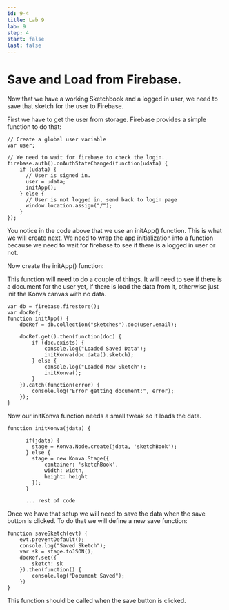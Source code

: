 ```yaml
---
id: 9-4
title: Lab 9
lab: 9
step: 4
start: false
last: false
---
```


# Save and Load from Firebase.

Now that we have a working Sketchbook and a logged in user, we need to save that sketch for the user to Firebase.

First we have to get the user from storage. Firebase provides a simple function to do that:

```
// Create a global user variable
var user;

// We need to wait for firebase to check the login.
firebase.auth().onAuthStateChanged(function(udata) {
    if (udata) {
      // User is signed in.
      user = udata;
      initApp();
    } else {
      // User is not logged in, send back to login page
      window.location.assign("/");
    }
});

```

You notice in the code above that we use an initApp() function. This is what we will create next. We need to wrap the app initialization into a function because we need to wait for firebase to see if there is a logged in user or not.

Now create the initApp() function:

This function will need to do a couple of things. It will need to see if there is a document for the user yet, if there is load the data from it, otherwise just init the Konva canvas with no data.

```
var db = firebase.firestore();
var docRef;
function initApp() {
    docRef = db.collection("sketches").doc(user.email);

    docRef.get().then(function(doc) {
        if (doc.exists) {
            console.log("Loaded Saved Data");
            initKonva(doc.data().sketch);
        } else {
            console.log("Loaded New Sketch");
            initKonva();
        }
    }).catch(function(error) {
        console.log("Error getting document:", error);
    });
}
```

Now our initKonva function needs a small tweak so it loads the data.

```
function initKonva(jdata) {
      
      if(jdata) {
        stage = Konva.Node.create(jdata, 'sketchBook');
      } else {
        stage = new Konva.Stage({
            container: 'sketchBook',
            width: width,
            height: height
        });
      }

      ... rest of code
```

Once we have that setup we will need to save the data when the save button is clicked. To do that we will define a new save function:

```
function saveSketch(evt) {
    evt.preventDefault();
    console.log("Saved Sketch");
    var sk = stage.toJSON();
    docRef.set({
        sketch: sk
    }).then(function() {
        console.log("Document Saved");
    })
}
```

This function should be called when the save button is clicked.

